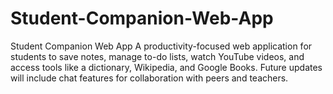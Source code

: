 # Student-Companion-Web-App
Student Companion Web App  A productivity-focused web application for students to save notes, manage to-do lists, watch YouTube videos, and access tools like a dictionary, Wikipedia, and Google Books. Future updates will include chat features for collaboration with peers and teachers.
